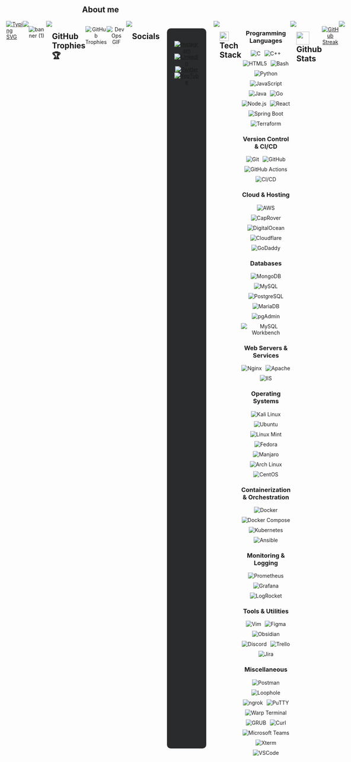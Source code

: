 ## **About me**  
<div style="display: flex; justify-content: center;">
  <a href="https://git.io/typing-svg">
    <img src="https://readme-typing-svg.herokuapp.com?font=Architects+Daughter&color=7AF79A&size=30&lines=Hey!+It's+Akhil!;I'm+a+DevOps+Enthusiast...;And+I'm+a+proud+Indian" alt="Typing SVG">
  </a>



<img src="https://user-images.githubusercontent.com/73097560/115834477-dbab4500-a447-11eb-908a-139a6edaec5c.gif">

![banner (1)](https://github.com/akhil2099/akhil2099/assets/136240934/246f25c6-73bb-4b1c-853b-c615b4d76ba8)

<img src="https://user-images.githubusercontent.com/73097560/115834477-dbab4500-a447-11eb-908a-139a6edaec5c.gif">

## **GitHub Trophies 🏆**
<div style="display: flex; justify-content: center; margin-bottom: 20px;">
   <p align="center"> 
      <img src="https://github-profile-trophy.vercel.app/?username=akhil2099&theme=darkhub&no-frame=true&no-bg=false&margin-w=4" alt="GitHub Trophies" />
   </p>
   <p align="center">
  <img src="https://media.giphy.com/media/NytMLKyiaIh6VH9SPm/giphy.gif" alt="DevOps GIF" />
   </p>
</div>
<br>
<img src="https://user-images.githubusercontent.com/73097560/115834477-dbab4500-a447-11eb-908a-139a6edaec5c.gif">
<br>

## **Socials**
<br>
<div style="display: flex; justify-content: center; background-color: #292b2c; padding: 20px; border-radius: 10px; margin: 20px;">
  <p align="center">
    <a href="https://instagram.com/_touch_some_grass">
      <img src="https://img.shields.io/badge/Instagram-%23E4405F.svg?style=for-the-badge&logo=Instagram&logoColor=white" alt="Instagram" />
    </a>
    <a href="https://linkedin.com/in/akhil-v-953b04275">
      <img src="https://img.shields.io/badge/LinkedIn-%230077B5.svg?style=for-the-badge&logo=linkedin&logoColor=white" alt="LinkedIn" />
    </a>
    <a href="https://twitter.com/@zeuz1234567890">
      <img src="https://img.shields.io/badge/Twitter-%231DA1F2.svg?style=for-the-badge&logo=Twitter&logoColor=white" alt="Twitter" />
    </a>
    <a href="https://youtube.com/@@shootogram7270">
      <img src="https://img.shields.io/badge/YouTube-%23FF0000.svg?style=for-the-badge&logo=YouTube&logoColor=white" alt="YouTube" />
    </a>
  </p>
</div>
<br>
<img src="https://user-images.githubusercontent.com/73097560/115834477-dbab4500-a447-11eb-908a-139a6edaec5c.gif">
<br>

## <img src="https://media2.giphy.com/media/QssGEmpkyEOhBCb7e1/giphy.gif?cid=ecf05e47a0n3gi1bfqntqmob8g9aid1oyj2wr3ds3mg700bl&rid=giphy.gif" width ="25"><b> Tech Stack</b>
<div style="display: flex; flex-direction: column; align-items: center; justify-content: center; text-align: center;">
   <h3>Programming Languages</h3>
   <div style="display: flex; flex-wrap: wrap; justify-content: center; gap: 10px;">
       <img src="https://img.shields.io/badge/c-%2300599C.svg?style=for-the-badge&logo=c&logoColor=white" alt="C" />
       <img src="https://img.shields.io/badge/c++-%2300599C.svg?style=for-the-badge&logo=c%2B%2B&logoColor=white" alt="C++" />
       <img src="https://img.shields.io/badge/html5-%23E34F26.svg?style=for-the-badge&logo=html5&logoColor=white" alt="HTML5" />
       <img src="https://img.shields.io/badge/bash-%234EAA25.svg?style=for-the-badge&logo=gnu-bash&logoColor=white" alt="Bash" />
       <img src="https://img.shields.io/badge/python-3670A0?style=for-the-badge&logo=python&logoColor=ffdd54" alt="Python" />
       <img src="https://img.shields.io/badge/javascript-%23F7DF1E.svg?style=for-the-badge&logo=javascript&logoColor=black" alt="JavaScript" />
       <img src="https://img.shields.io/badge/java-%23ED8B00.svg?style=for-the-badge&logo=openjdk&logoColor=white" alt="Java" />
       <img src="https://img.shields.io/badge/go-%232748F3.svg?style=for-the-badge&logo=go&logoColor=white" alt="Go" />
       <img src="https://img.shields.io/badge/node.js-%2343853D.svg?style=for-the-badge&logo=node.js&logoColor=white" alt="Node.js" />
       <img src="https://img.shields.io/badge/react-%2361DAFB.svg?style=for-the-badge&logo=react&logoColor=black" alt="React" />
       <img src="https://img.shields.io/badge/springboot-%236DB33F.svg?style=for-the-badge&logo=spring&logoColor=white" alt="Spring Boot" />
       <img src="https://img.shields.io/badge/terraform-%235835CC.svg?style=for-the-badge&logo=terraform&logoColor=white" alt="Terraform" />
   </div>

   <h3>Version Control & CI/CD</h3>
   <div style="display: flex; flex-wrap: wrap; justify-content: center; gap: 10px;">
       <img src="https://img.shields.io/badge/git-%23F05032.svg?style=for-the-badge&logo=git&logoColor=white" alt="Git" />
       <img src="https://img.shields.io/badge/github-%23121011.svg?style=for-the-badge&logo=github&logoColor=white" alt="GitHub" />
       <img src="https://img.shields.io/badge/GitHub%20Actions-%232671E5.svg?style=for-the-badge&logo=githubactions&logoColor=white" alt="GitHub Actions" />
       <img src="https://img.shields.io/badge/CI_CD-%2318A4A3.svg?style=for-the-badge&logo=ci&logoColor=white" alt="CI/CD" />
   </div>

   <h3>Cloud & Hosting</h3>
   <div style="display: flex; flex-wrap: wrap; justify-content: center; gap: 10px;">
       <img src="https://img.shields.io/badge/aws-%23232F3E.svg?style=for-the-badge&logo=amazon-aws&logoColor=white" alt="AWS" />
       <img src="https://img.shields.io/badge/CapRover-%234EB3F2.svg?style=for-the-badge&logoColor=white" alt="CapRover" />
       <img src="https://img.shields.io/badge/digitalocean-%230A87F5.svg?style=for-the-badge&logo=digitalocean&logoColor=white" alt="DigitalOcean" />
       <img src="https://img.shields.io/badge/cloudflare-%230E78FF.svg?style=for-the-badge&logo=cloudflare&logoColor=white" alt="Cloudflare" />
       <img src="https://img.shields.io/badge/godaddy-%2300A318.svg?style=for-the-badge&logo=godaddy&logoColor=white" alt="GoDaddy" />
   </div>

   <h3>Databases</h3>
   <div style="display: flex; flex-wrap: wrap; justify-content: center; gap: 10px;">
       <img src="https://img.shields.io/badge/mongodb-%234ea94b.svg?style=for-the-badge&logo=mongodb&logoColor=white" alt="MongoDB" />
       <img src="https://img.shields.io/badge/mysql-%2300f.svg?style=for-the-badge&logo=mysql&logoColor=white" alt="MySQL" />
       <img src="https://img.shields.io/badge/postgresql-%23316192.svg?style=for-the-badge&logo=postgresql&logoColor=white" alt="PostgreSQL" />
       <img src="https://img.shields.io/badge/mariadb-%23003571.svg?style=for-the-badge&logo=MariaDB&logoColor=white" alt="MariaDB" />
       <img src="https://img.shields.io/badge/pgAdmin-%23316192.svg?style=for-the-badge&logo=pgadmin&logoColor=white" alt="pgAdmin" />
       <img src="https://img.shields.io/badge/mysql%20workbench-%2300f.svg?style=for-the-badge&logo=mysql&logoColor=white" alt="MySQL Workbench" />
   </div>

   <h3>Web Servers & Services</h3>
   <div style="display: flex; flex-wrap: wrap; justify-content: center; gap: 10px;">
       <img src="https://img.shields.io/badge/nginx-%23009639.svg?style=for-the-badge&logo=Nginx&logoColor=white" alt="Nginx" />
       <img src="https://img.shields.io/badge/apache-%23D22128.svg?style=for-the-badge&logo=Apache&logoColor=white" alt="Apache" />
       <img src="https://img.shields.io/badge/IIS-%23121011.svg?style=for-the-badge&logo=Microsoft&logoColor=white" alt="IIS" />
   </div>

   <h3>Operating Systems</h3>
   <div style="display: flex; flex-wrap: wrap; justify-content: center; gap: 10px;">
       <img src="https://img.shields.io/badge/kali_linux-%23000000.svg?style=for-the-badge&logo=kali&logoColor=white" alt="Kali Linux" />
       <img src="https://img.shields.io/badge/ubuntu-%23E95420.svg?style=for-the-badge&logo=ubuntu&logoColor=white" alt="Ubuntu" />
       <img src="https://img.shields.io/badge/linux_mint-%2300B140.svg?style=for-the-badge&logo=linuxmint&logoColor=white" alt="Linux Mint" />
       <img src="https://img.shields.io/badge/fedora-%231D3557.svg?style=for-the-badge&logo=fedora&logoColor=white" alt="Fedora" />
       <img src="https://img.shields.io/badge/manjaro-%231B8E3F.svg?style=for-the-badge&logo=manjaro&logoColor=white" alt="Manjaro" />
       <img src="https://img.shields.io/badge/arch_linux-%2316C3FF.svg?style=for-the-badge&logo=archlinux&logoColor=white" alt="Arch Linux" />
       <img src="https://img.shields.io/badge/centos-%23E94E1A.svg?style=for-the-badge&logo=centos&logoColor=white" alt="CentOS" />
   </div>

   <h3>Containerization & Orchestration</h3>
   <div style="display: flex; flex-wrap: wrap; justify-content: center; gap: 10px;">
       <img src="https://img.shields.io/badge/docker-%230db7ed.svg?style=for-the-badge&logo=docker&logoColor=white" alt="Docker" />
       <img src="https://img.shields.io/badge/docker_compose-%232494B8.svg?style=for-the-badge&logo=docker&logoColor=white" alt="Docker Compose" />
       <img src="https://img.shields.io/badge/kubernetes-%23326ce5.svg?style=for-the-badge&logo=kubernetes&logoColor=white" alt="Kubernetes" />
       <img src="https://img.shields.io/badge/ansible-%231A1918.svg?style=for-the-badge&logo=ansible&logoColor=white" alt="Ansible" />
   </div>

   <h3>Monitoring & Logging</h3>
   <div style="display: flex; flex-wrap: wrap; justify-content: center; gap: 10px;">
       <img src="https://img.shields.io/badge/prometheus-%23E6522C.svg?style=for-the-badge&logo=prometheus&logoColor=white" alt="Prometheus" />
       <img src="https://img.shields.io/badge/grafana-%23F46800.svg?style=for-the-badge&logo=Grafana&logoColor=white" alt="Grafana" />
       <img src="https://img.shields.io/badge/logrocket-%23293346.svg?style=for-the-badge&logoColor=white" alt="LogRocket" />
   </div>

   <h3>Tools & Utilities</h3>
   <div style="display: flex; flex-wrap: wrap; justify-content: center; gap: 10px;">
       <img src="https://img.shields.io/badge/vim-%23019733.svg?style=for-the-badge&logo=vim&logoColor=white" alt="Vim" />
       <img src="https://img.shields.io/badge/figma-%23F24E1E.svg?style=for-the-badge&logo=figma&logoColor=white" alt="Figma" />
       <img src="https://img.shields.io/badge/obsidian-%237D7D7D.svg?style=for-the-badge&logo=obsidian&logoColor=white" alt="Obsidian" />
       <img src="https://img.shields.io/badge/discord-%237288D8.svg?style=for-the-badge&logo=discord&logoColor=white" alt="Discord" />
       <img src="https://img.shields.io/badge/trello-%23026AA7.svg?style=for-the-badge&logo=trello&logoColor=white" alt="Trello" />
       <img src="https://img.shields.io/badge/jira-%230052CC.svg?style=for-the-badge&logo=jira&logoColor=white" alt="Jira" />
   </div>

   <h3>Miscellaneous</h3>
   <div style="display: flex; flex-wrap: wrap; justify-content: center; gap: 10px;">
       <img src="https://img.shields.io/badge/postman-%23FF6C37.svg?style=for-the-badge&logo=postman&logoColor=white" alt="Postman" />
       <img src="https://img.shields.io/badge/loophole-%2327376F.svg?style=for-the-badge&logoColor=white" alt="Loophole" />
       <img src="https://img.shields.io/badge/ngrok-%23000000.svg?style=for-the-badge&logo=ngrok&logoColor=white" alt="ngrok" />
       <img src="https://img.shields.io/badge/putty-%233080C7.svg?style=for-the-badge&logo=putty&logoColor=white" alt="PuTTY" />
       <img src="https://img.shields.io/badge/warpt_terminal-%2325A2A5.svg?style=for-the-badge&logo=warp&logoColor=white" alt="Warp Terminal" />
       <img src="https://img.shields.io/badge/grub-%236A6AFF.svg?style=for-the-badge&logo=linux&logoColor=white" alt="GRUB" />
       <img src="https://img.shields.io/badge/curl-%23007396.svg?style=for-the-badge&logo=curl&logoColor=white" alt="Curl" />
       <img src="https://img.shields.io/badge/microsoft_teams-%23168C87.svg?style=for-the-badge&logo=microsoft-teams&logoColor=white" alt="Microsoft Teams" />
       <img src="https://img.shields.io/badge/xterm-%23824C24.svg?style=for-the-badge&logo=xterm&logoColor=white" alt="Xterm" />
       <img src="https://img.shields.io/badge/vscode-%230A1E2F.svg?style=for-the-badge&logo=visualstudiocode&logoColor=white" alt="VSCode" />
   </div>
</div>



<br>
<img src="https://user-images.githubusercontent.com/73097560/115834477-dbab4500-a447-11eb-908a-139a6edaec5c.gif">
<br>

## <img src="https://media.giphy.com/media/iY8CRBdQXODJSCERIr/giphy.gif" width="35"><b> Github Stats </b>
<!-- Copy-paste in your Readme.md file -->
<p align="center">
  <a href="https://git.io/streak-stats"><img src="https://github-readme-streak-stats.herokuapp.com?user=akhil2099&theme=dracula&hide_border=true&border_radius=30&card_width=1000&card_height=200&fire=EB0000&stroke=17EB1A&currStreakNum=F6FF0A&sideNums=EBE769&excludeDaysLabel=60EAEB&border=3EFF35" alt="GitHub Streak" /></a>
</p>

<br>
<img src="https://user-images.githubusercontent.com/73097560/115834477-dbab4500-a447-11eb-908a-139a6edaec5c.gif">
<br>
<!-- Made with [OSS Insight](https://ossinsight.io/) -->


